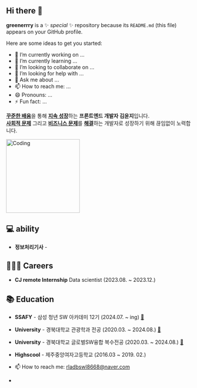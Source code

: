 ## Hi there 👋


**greenerrry** is a ✨ _special_ ✨ repository because its `README.md` (this file) appears on your GitHub profile.

Here are some ideas to get you started:

- 🔭 I’m currently working on ...
- 🌱 I’m currently learning ...
- 👯 I’m looking to collaborate on ...
- 🤔 I’m looking for help with ...
- 💬 Ask me about ...
- 📫 How to reach me: ...
- 😄 Pronouns: ...
- ⚡ Fun fact: ...

[**꾸준한 배움**](#)을 통해 [**지속 성장**](#)하는 **프론트엔드 개발자 김윤지**입니다.  
[**사회적 문제**](#) 그리고 [**비즈니스 문제**](#)를 [**해결**](#)하는 개발자로 성장하기 위해 끊임없이 노력합니다.

<img src="./img/coding.gif" alt="Coding" height="200px" />

## 💻 ability
- **정보처리기사** -
  

## 👨🏻‍💻 Careers

- **CJ remote Internship** Data scientist (2023.08. ~ 2023.12.)


## 📚 Education

- **SSAFY** - 삼성 청년 SW 아카데미 12기 (2024.07. ~ ing) [:link:](https://www.ssafy.com/ksp/jsp/swp/swpMain.jsp)
- **University** - 경북대학교 관광학과 전공 (2020.03. ~ 2024.08.) [:link:](https://www.ssafy.com/ksp/jsp/swp/swpMain.jsp)
- **University** - 경북대학교 글로벌SW융합 복수전공 (2020.03. ~ 2024.08.) [:link:](https://www.ssafy.com/ksp/jsp/swp/swpMain.jsp)
- **Highscool** - 제주중앙여자고등학교 (2016.03 ~ 2019. 02.)

- 📫 How to reach me: rladbswl8668@naver.com

- 
<!-- 이거는 주석
-->

